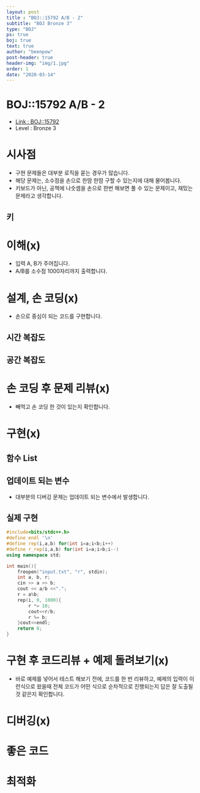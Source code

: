 ```yaml
---
layout: post
title : "BOJ::15792 A/B - 2"
subtitle: "BOJ Bronze 3"
type: "BOJ"
ps: true
boj: true
text: true
author: "beenpow"
post-header: true
header-img: "img/1.jpg"
order: 1
date: "2020-03-14"
---
```



# BOJ::15792 A/B - 2
- [Link : BOJ::15792](https://www.acmicpc.net/problem/15792)
- Level : Bronze 3

# 시사점
- 구현 문제들은 대부분 로직을 묻는 경우가 많습니다.
- 해당 문제는, 소수점을 손으로 한땀 한땀 구할 수 있는지에 대해 물어봅니다.
- 키보드가 아닌, 공책에 나숫셈을 손으로 한번 해보면 풀 수 있는 문제이고, 재밌는 문제라고 생각합니다.

## 키

# 이해(x)
- 입력 A, B가 주어집니다.
- A/B를 소수점 1000자리까지 출력합니다.

# 설계, 손 코딩(x)
- 손으로 중심이 되는 코드를 구현합니다.

## 시간 복잡도

## 공간 복잡도

# 손 코딩 후 문제 리뷰(x)
- 빼먹고 손 코딩 한 것이 있는지 확인합니다.

# 구현(x)

## 함수 List 

## 업데이트 되는 변수
- 대부분의 디버깅 문제는 업데이트 되는 변수에서 발생합니다.

## 실제 구현 

```cpp
#include<bits/stdc++.h>
#define endl '\n'
#define rep(i,a,b) for(int i=a;i<b;i++)
#define r_rep(i,a,b) for(int i=a;i>b;i--)
using namespace std;

int main(){
    freopen("input.txt", "r", stdin);
    int a, b, r;
    cin >> a >> b;
    cout << a/b <<".";
    r = a%b;
    rep(i, 0, 1000){
        r *= 10;
        cout<<r/b;
        r %= b;
    }cout<<endl;
    return 0;
}
```

# 구현 후 코드리뷰 + 예제 돌려보기(x)
- 바로 예제를 넣어서 테스트 해보기 전에, 코드를 한 번 리뷰하고, 예제의 입력이 이런식으로 왔을때
  전체 코드가 어떤 식으로 순차적으로 진행되는지 답은 잘 도출될 것 같은지 확인합니다.

# 디버깅(x)

# 좋은 코드

# 최적화
